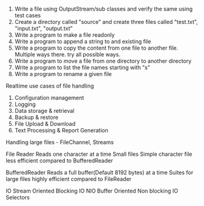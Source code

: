 1. Write a file using OutputStream/sub classes and verify the same using test cases
2. Create a directory called "source" and create three files  called "test.txt", "input.txt", "output.txt"
3. Write a program to make a file readonly
4. Write a program to append a string to and existing file
5. Write a program to copy the content from one file to another file. Multiple ways there. try all possible ways.
6. Write a program to move a file from one directory to another directory
7. Write a program to list the file names starting with "s"
8. Write a program to rename a given file



Realtime use cases of file handling
1. Configuration management
2. Logging
3. Data storage & retrieval
4. Backup & restore
5. File Upload & Download
6. Text Processing & Report Generation


Handling large files  - FileChannel, Streams

File Reader 
    Reads one character at a time
    Small files
    Simple character file
    less efficient compared to BufferedReader

BufferedReader
    Reads a full buffer(Default 8192 bytes) at a time
    Suites for large files
    highly efficient compared to FileReader

IO
    Stream Oriented
    Blocking IO
NIO
    Buffer Oriented
    Non blocking IO
    Selectors

